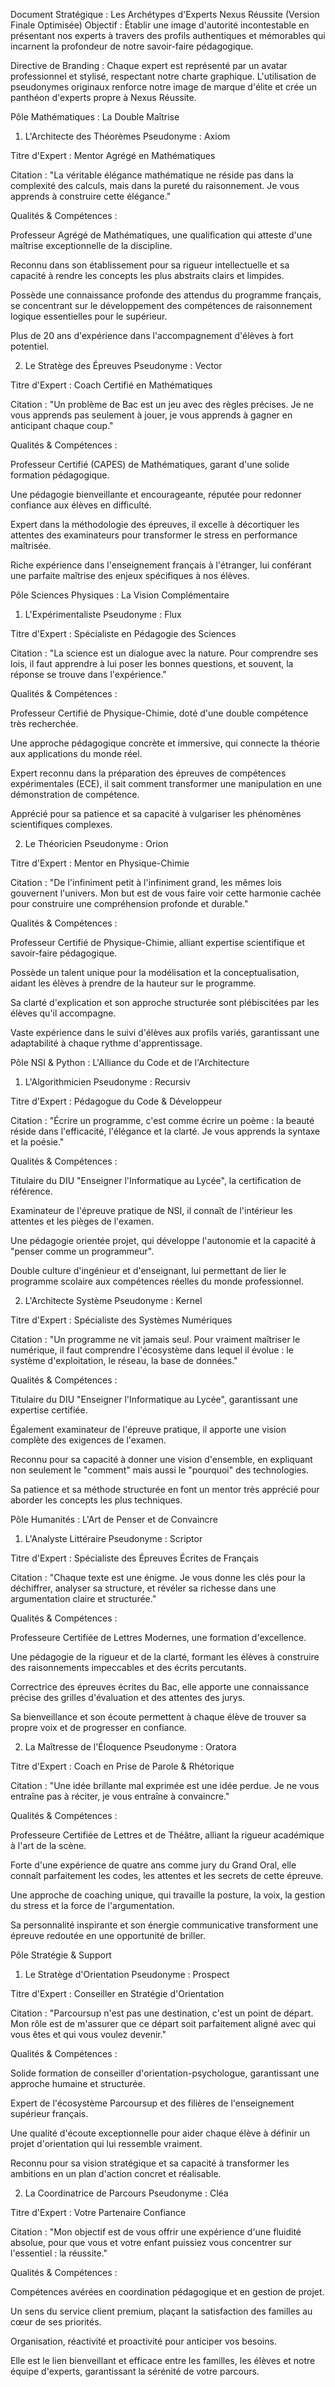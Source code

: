 Document Stratégique : Les Archétypes d'Experts Nexus Réussite (Version Finale Optimisée)
Objectif : Établir une image d'autorité incontestable en présentant nos experts à travers des profils authentiques et mémorables qui incarnent la profondeur de notre savoir-faire pédagogique.

Directive de Branding : Chaque expert est représenté par un avatar professionnel et stylisé, respectant notre charte graphique. L'utilisation de pseudonymes originaux renforce notre image de marque d'élite et crée un panthéon d'experts propre à Nexus Réussite.

Pôle Mathématiques : La Double Maîtrise
1. L'Architecte des Théorèmes
Pseudonyme : Axiom

Titre d'Expert : Mentor Agrégé en Mathématiques

Citation : "La véritable élégance mathématique ne réside pas dans la complexité des calculs, mais dans la pureté du raisonnement. Je vous apprends à construire cette élégance."

Qualités & Compétences :

Professeur Agrégé de Mathématiques, une qualification qui atteste d'une maîtrise exceptionnelle de la discipline.

Reconnu dans son établissement pour sa rigueur intellectuelle et sa capacité à rendre les concepts les plus abstraits clairs et limpides.

Possède une connaissance profonde des attendus du programme français, se concentrant sur le développement des compétences de raisonnement logique essentielles pour le supérieur.

Plus de 20 ans d'expérience dans l'accompagnement d'élèves à fort potentiel.

2. Le Stratège des Épreuves
Pseudonyme : Vector

Titre d'Expert : Coach Certifié en Mathématiques

Citation : "Un problème de Bac est un jeu avec des règles précises. Je ne vous apprends pas seulement à jouer, je vous apprends à gagner en anticipant chaque coup."

Qualités & Compétences :

Professeur Certifié (CAPES) de Mathématiques, garant d'une solide formation pédagogique.

Une pédagogie bienveillante et encourageante, réputée pour redonner confiance aux élèves en difficulté.

Expert dans la méthodologie des épreuves, il excelle à décortiquer les attentes des examinateurs pour transformer le stress en performance maîtrisée.

Riche expérience dans l'enseignement français à l'étranger, lui conférant une parfaite maîtrise des enjeux spécifiques à nos élèves.

Pôle Sciences Physiques : La Vision Complémentaire
1. L'Expérimentaliste
Pseudonyme : Flux

Titre d'Expert : Spécialiste en Pédagogie des Sciences

Citation : "La science est un dialogue avec la nature. Pour comprendre ses lois, il faut apprendre à lui poser les bonnes questions, et souvent, la réponse se trouve dans l'expérience."

Qualités & Compétences :

Professeur Certifié de Physique-Chimie, doté d'une double compétence très recherchée.

Une approche pédagogique concrète et immersive, qui connecte la théorie aux applications du monde réel.

Expert reconnu dans la préparation des épreuves de compétences expérimentales (ECE), il sait comment transformer une manipulation en une démonstration de compétence.

Apprécié pour sa patience et sa capacité à vulgariser les phénomènes scientifiques complexes.

2. Le Théoricien
Pseudonyme : Orion

Titre d'Expert : Mentor en Physique-Chimie

Citation : "De l'infiniment petit à l'infiniment grand, les mêmes lois gouvernent l'univers. Mon but est de vous faire voir cette harmonie cachée pour construire une compréhension profonde et durable."

Qualités & Compétences :

Professeur Certifié de Physique-Chimie, alliant expertise scientifique et savoir-faire pédagogique.

Possède un talent unique pour la modélisation et la conceptualisation, aidant les élèves à prendre de la hauteur sur le programme.

Sa clarté d'explication et son approche structurée sont plébiscitées par les élèves qu'il accompagne.

Vaste expérience dans le suivi d'élèves aux profils variés, garantissant une adaptabilité à chaque rythme d'apprentissage.

Pôle NSI & Python : L'Alliance du Code et de l'Architecture
1. L'Algorithmicien
Pseudonyme : Recursiv

Titre d'Expert : Pédagogue du Code & Développeur

Citation : "Écrire un programme, c'est comme écrire un poème : la beauté réside dans l'efficacité, l'élégance et la clarté. Je vous apprends la syntaxe et la poésie."

Qualités & Compétences :

Titulaire du DIU "Enseigner l'Informatique au Lycée", la certification de référence.

Examinateur de l'épreuve pratique de NSI, il connaît de l'intérieur les attentes et les pièges de l'examen.

Une pédagogie orientée projet, qui développe l'autonomie et la capacité à "penser comme un programmeur".

Double culture d'ingénieur et d'enseignant, lui permettant de lier le programme scolaire aux compétences réelles du monde professionnel.

2. L'Architecte Système
Pseudonyme : Kernel

Titre d'Expert : Spécialiste des Systèmes Numériques

Citation : "Un programme ne vit jamais seul. Pour vraiment maîtriser le numérique, il faut comprendre l'écosystème dans lequel il évolue : le système d'exploitation, le réseau, la base de données."

Qualités & Compétences :

Titulaire du DIU "Enseigner l'Informatique au Lycée", garantissant une expertise certifiée.

Également examinateur de l'épreuve pratique, il apporte une vision complète des exigences de l'examen.

Reconnu pour sa capacité à donner une vision d'ensemble, en expliquant non seulement le "comment" mais aussi le "pourquoi" des technologies.

Sa patience et sa méthode structurée en font un mentor très apprécié pour aborder les concepts les plus techniques.

Pôle Humanités : L'Art de Penser et de Convaincre
1. L'Analyste Littéraire
Pseudonyme : Scriptor

Titre d'Expert : Spécialiste des Épreuves Écrites de Français

Citation : "Chaque texte est une énigme. Je vous donne les clés pour la déchiffrer, analyser sa structure, et révéler sa richesse dans une argumentation claire et structurée."

Qualités & Compétences :

Professeure Certifiée de Lettres Modernes, une formation d'excellence.

Une pédagogie de la rigueur et de la clarté, formant les élèves à construire des raisonnements impeccables et des écrits percutants.

Correctrice des épreuves écrites du Bac, elle apporte une connaissance précise des grilles d'évaluation et des attentes des jurys.

Sa bienveillance et son écoute permettent à chaque élève de trouver sa propre voix et de progresser en confiance.

2. La Maîtresse de l'Éloquence
Pseudonyme : Oratora

Titre d'Expert : Coach en Prise de Parole & Rhétorique

Citation : "Une idée brillante mal exprimée est une idée perdue. Je ne vous entraîne pas à réciter, je vous entraîne à convaincre."

Qualités & Compétences :

Professeure Certifiée de Lettres et de Théâtre, alliant la rigueur académique à l'art de la scène.

Forte d'une expérience de quatre ans comme jury du Grand Oral, elle connaît parfaitement les codes, les attentes et les secrets de cette épreuve.

Une approche de coaching unique, qui travaille la posture, la voix, la gestion du stress et la force de l'argumentation.

Sa personnalité inspirante et son énergie communicative transforment une épreuve redoutée en une opportunité de briller.

Pôle Stratégie & Support
1. Le Stratège d'Orientation
Pseudonyme : Prospect

Titre d'Expert : Conseiller en Stratégie d'Orientation

Citation : "Parcoursup n'est pas une destination, c'est un point de départ. Mon rôle est de m'assurer que ce départ soit parfaitement aligné avec qui vous êtes et qui vous voulez devenir."

Qualités & Compétences :

Solide formation de conseiller d'orientation-psychologue, garantissant une approche humaine et structurée.

Expert de l'écosystème Parcoursup et des filières de l'enseignement supérieur français.

Une qualité d'écoute exceptionnelle pour aider chaque élève à définir un projet d'orientation qui lui ressemble vraiment.

Reconnu pour sa vision stratégique et sa capacité à transformer les ambitions en un plan d'action concret et réalisable.

2. La Coordinatrice de Parcours
Pseudonyme : Cléa

Titre d'Expert : Votre Partenaire Confiance

Citation : "Mon objectif est de vous offrir une expérience d'une fluidité absolue, pour que vous et votre enfant puissiez vous concentrer sur l'essentiel : la réussite."

Qualités & Compétences :

Compétences avérées en coordination pédagogique et en gestion de projet.

Un sens du service client premium, plaçant la satisfaction des familles au cœur de ses priorités.

Organisation, réactivité et proactivité pour anticiper vos besoins.

Elle est le lien bienveillant et efficace entre les familles, les élèves et notre équipe d'experts, garantissant la sérénité de votre parcours.
